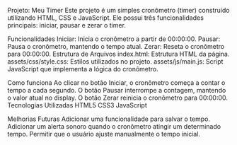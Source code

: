 Projeto: Meu Timer
Este projeto é um simples cronômetro (timer) construído utilizando HTML, CSS e JavaScript. Ele possui três funcionalidades principais: iniciar, pausar e zerar o timer.

Funcionalidades
Iniciar: Inicia o cronômetro a partir de 00:00:00.
Pausar: Pausa o cronômetro, mantendo o tempo atual.
Zerar: Reseta o cronômetro para 00:00:00.
Estrutura de Arquivos
index.html: Estrutura HTML da página.
assets/css/style.css: Estilos utilizados no projeto.
assets/js/main.js: Script JavaScript que implementa a lógica do cronômetro.

Como funciona
Ao clicar no botão Iniciar, o cronômetro começa a contar o tempo a cada segundo.
O botão Pausar interrompe a contagem, mantendo o valor atual no display.
O botão Zerar reinicia o cronômetro para 00:00:00.
Tecnologias Utilizadas
HTML5
CSS3
JavaScript

Melhorias Futuras
Adicionar uma funcionalidade para salvar o tempo.
Adicionar um alerta sonoro quando o cronômetro atingir um determinado tempo.
Permitir que o usuário ajuste manualmente o tempo inicial.
